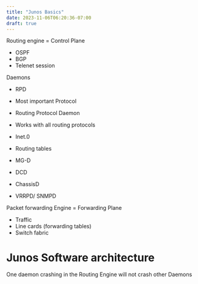 ```yaml
---
title: "Junos Basics"
date: 2023-11-06T06:20:36-07:00
draft: true
---
```


Routing engine = Control Plane

-   OSPF
-   BGP
-   Telenet session

Daemons

-   RPD
    
-   Most important Protocol
    
-   Routing Protocol Daemon
    
-   Works with all routing protocols
    
-   Inet.0
    
-   Routing tables
    
-   MG-D
    
-   DCD
    
-   ChassisD
    
-   VRRPD/ SNMPD
    

Packet forwarding Engine = Forwarding Plane

-   Traffic
-   Line cards (forwarding tables)
-   Switch fabric

# Junos Software architecture

One daemon crashing in the Routing Engine will not crash other Daemons
